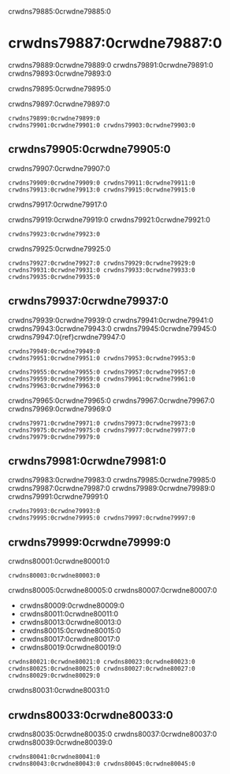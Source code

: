 crwdns79885:0crwdne79885:0
# crwdns79887:0crwdne79887:0

crwdns79889:0crwdne79889:0 crwdns79891:0crwdne79891:0 crwdns79893:0crwdne79893:0

crwdns79895:0crwdne79895:0

crwdns79897:0crwdne79897:0

```{figure} ../../figures/gifs/cffinit-0.gif
crwdns79899:0crwdne79899:0
crwdns79901:0crwdne79901:0 crwdns79903:0crwdne79903:0
```

## crwdns79905:0crwdne79905:0

crwdns79907:0crwdne79907:0

```{figure} ../../figures/gifs/cffinit-1.gif
crwdns79909:0crwdne79909:0 crwdns79911:0crwdne79911:0
crwdns79913:0crwdne79913:0 crwdns79915:0crwdne79915:0
```

crwdns79917:0crwdne79917:0

crwdns79919:0crwdne79919:0 crwdns79921:0crwdne79921:0

```{note}
crwdns79923:0crwdne79923:0
```

crwdns79925:0crwdne79925:0

```{figure} ../../figures/gifs/cffinit-1-filled.gif
crwdns79927:0crwdne79927:0 crwdns79929:0crwdne79929:0
crwdns79931:0crwdne79931:0 crwdns79933:0crwdne79933:0 crwdns79935:0crwdne79935:0
```

## crwdns79937:0crwdne79937:0

crwdns79939:0crwdne79939:0 crwdns79941:0crwdne79941:0 crwdns79943:0crwdne79943:0 crwdns79945:0crwdne79945:0 crwdns79947:0{ref}crwdne79947:0

```{figure} ../../figures/gifs/cffinit-2.gif
crwdns79949:0crwdne79949:0
crwdns79951:0crwdne79951:0 crwdns79953:0crwdne79953:0
```

```{figure} ../../figures/gifs/cffinit-2-add-author.gif
crwdns79955:0crwdne79955:0 crwdns79957:0crwdne79957:0
crwdns79959:0crwdne79959:0 crwdns79961:0crwdne79961:0 crwdns79963:0crwdne79963:0
```

crwdns79965:0crwdne79965:0 crwdns79967:0crwdne79967:0 crwdns79969:0crwdne79969:0

```{figure} ../../figures/gifs/cffinit-2-filled.gif
crwdns79971:0crwdne79971:0 crwdns79973:0crwdne79973:0
crwdns79975:0crwdne79975:0 crwdns79977:0crwdne79977:0 crwdns79979:0crwdne79979:0
```

## crwdns79981:0crwdne79981:0

crwdns79983:0crwdne79983:0 crwdns79985:0crwdne79985:0 crwdns79987:0crwdne79987:0 crwdns79989:0crwdne79989:0 crwdns79991:0crwdne79991:0

```{figure} ../../figures/gifs/cffinit-3.gif
crwdns79993:0crwdne79993:0
crwdns79995:0crwdne79995:0 crwdns79997:0crwdne79997:0
```

## crwdns79999:0crwdne79999:0

crwdns80001:0crwdne80001:0

```{note}
crwdns80003:0crwdne80003:0
```

crwdns80005:0crwdne80005:0 crwdns80007:0crwdne80007:0
- crwdns80009:0crwdne80009:0
- crwdns80011:0crwdne80011:0
- crwdns80013:0crwdne80013:0
- crwdns80015:0crwdne80015:0
- crwdns80017:0crwdne80017:0
- crwdns80019:0crwdne80019:0

```{figure} ../../figures/gifs/cffinit-3-advanced.gif
crwdns80021:0crwdne80021:0 crwdns80023:0crwdne80023:0
crwdns80025:0crwdne80025:0 crwdns80027:0crwdne80027:0 crwdns80029:0crwdne80029:0
```

crwdns80031:0crwdne80031:0

## crwdns80033:0crwdne80033:0

crwdns80035:0crwdne80035:0 crwdns80037:0crwdne80037:0 crwdns80039:0crwdne80039:0

```{figure} ../../figures/gifs/cffinit-final.gif
crwdns80041:0crwdne80041:0
crwdns80043:0crwdne80043:0 crwdns80045:0crwdne80045:0
```
